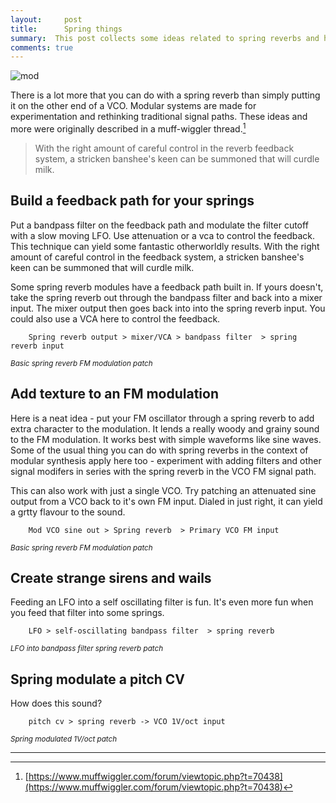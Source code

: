 ```yaml
---
layout:     post
title:      Spring things
summary:  This post collects some ideas related to spring reverbs and how to use them in non-standard ways. 
comments: true
---
```

<img src="{{ site.baseurl }}/images/mod3.jpg" alt="mod" class="avatar" />

There is a lot more that you can do with a spring reverb than simply putting it on the other end of a VCO. Modular systems are made for experimentation and rethinking traditional signal paths. These ideas and more were originally described in a muff-wiggler thread.[^1] 

>With the right amount of careful control in the reverb feedback system, a stricken banshee's keen can be summoned that will curdle milk.

## Build a feedback path for your springs

Put a bandpass filter on the feedback path and modulate the filter cutoff with a slow moving LFO. Use attenuation or a vca to control the feedback. This technique can yield some fantastic otherworldly results. With the right amount of careful control in the feedback system, a stricken banshee's keen can be summoned that will curdle milk.

Some spring reverb modules have a feedback path built in. If yours doesn't, take the spring reverb out through the bandpass filter and back into a mixer input. The mixer output then goes back into into the spring reverb input. You could also use a VCA here to control the feedback.

        Spring reverb output > mixer/VCA > bandpass filter  > spring reverb input 

<sup><i>Basic spring reverb FM modulation patch</i></sup>

## Add texture to an FM modulation

Here is a neat idea - put your FM oscillator through a spring reverb to add extra character to the modulation. It lends a really woody and grainy sound to the FM modulation. It works best with simple waveforms like sine waves. Some of the usual thing you can do with spring reverbs in the context of modular synthesis apply here too - experiment with adding filters and other signal modifers in series with the spring reverb in the VCO FM signal path. 

This can also work with just a single VCO. Try patching an attenuated sine output from a VCO back to it's own FM input. Dialed in just right, it can yield a grtty flavour to the sound.

        Mod VCO sine out > Spring reverb  > Primary VCO FM input 

<sup><i>Basic spring reverb FM modulation patch</i></sup>

## Create strange sirens and wails

Feeding an LFO into a self oscillating filter is fun. It's even more fun when you feed that filter into some springs. 

        LFO > self-oscillating bandpass filter  > spring reverb 

<sup><i>LFO into bandpass filter spring reverb patch</i></sup>

## Spring modulate a pitch CV

How does this sound?

        pitch cv > spring reverb -> VCO 1V/oct input 

<sup><i>Spring modulated 1V/oct patch</i></sup>

---

[^1]: [https://www.muffwiggler.com/forum/viewtopic.php?t=70438](https://www.muffwiggler.com/forum/viewtopic.php?t=70438)